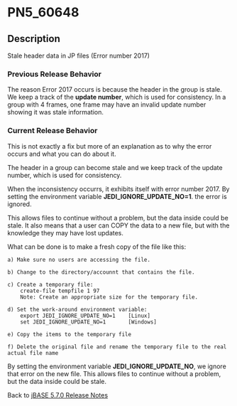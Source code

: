# PN5_60648

<PageHeader />

## Description

Stale header data in JP files (Error number 2017)

### Previous Release Behavior

The reason Error 2017 occurs is because the header in the group is stale. We keep a track of the **update number**, which is used for consistency. In a group with 4 frames, one frame may have an invalid update number showing it was stale information.

### Current Release Behavior

This is not exactly a fix but more of an explanation as to why the error occurs and what you can do about it.

The header in a group can become stale and we keep track of the update number, which is used for consistency.

When the inconsistency occurrs, it exhibits itself with error number 2017. By setting the environment variable **JEDI\_IGNORE\_UPDATE\_NO=1**. the error is ignored.

This allows files to continue without a problem, but the data inside could be stale. It also means that a user can COPY the data to a new file, but with the knowledge they may have lost updates.

What can be done is to make a fresh copy of the file like this:

```
a) Make sure no users are accessing the file.

b) Change to the directory/accounnt that contains the file.

c) Create a temporary file:
    create-file tempfile 1 97
    Note: Create an appropriate size for the temporary file.

d) Set the work-around environment variable:
    export JEDI_IGNORE_UPDATE_NO=1    [Linux]
    set JEDI_IGNORE_UPDATE_NO=1       [Windows]

e) Copy the items to the temporary file

f) Delete the original file and rename the temporary file to the real actual file name
```

By setting the environment variable **JEDI\_IGNORE\_UPDATE\_NO**, we ignore that error on the new file. This allows files to continue without a problem, but the data inside could be stale.

Back to [jBASE 5.7.0 Release Notes](./../README.md)

<PageFooter />
